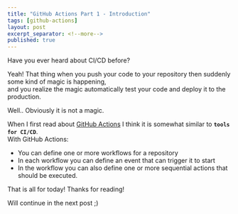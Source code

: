 ```yaml
---
title: "GitHub Actions Part 1 - Introduction"
tags: [github-actions]
layout: post
excerpt_separator: <!--more-->
published: true
---
```


Have you ever heard about CI/CD before?  
<!--more-->
Yeah! That thing when you push your code to your repository then suddenly some kind of magic is happening,  
and you realize the magic automatically test your code and deploy it to the production.

Well.. Obviously it is not a magic.

When I first read about [GitHub Actions](https://github.com/features/actions) I think it is somewhat similar to **`tools for CI/CD`**.  
With GitHub Actions:
- You can define one or more workflows for a repository
- In each workflow you can define an event that can trigger it to start
- In the workflow you can also define one or more sequential actions that should be executed.

<!-- What are the events which currently supported? Here is [the answer](https://developer.github.com/actions/managing-workflows/workflow-configuration-options/#events-supported-in-workflow-files)!

I said earlier that it is similar to CI/CD tools, but actually it is not limited to that.  
Basically you can do anything. You can do any actions that you want.  
 -->

That is all for today!
Thanks for reading!

Will continue in the next post ;)